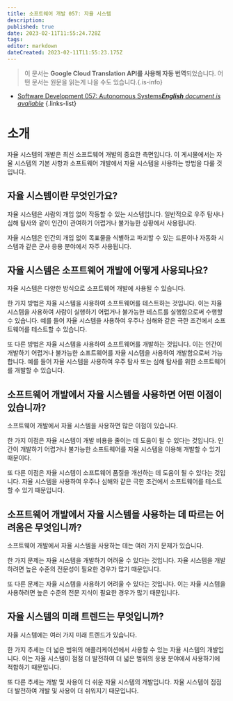 ```yaml
---
title: 소프트웨어 개발 057: 자율 시스템
description: 
published: true
date: 2023-02-11T11:55:24.728Z
tags: 
editor: markdown
dateCreated: 2023-02-11T11:55:23.175Z
---
```


> 이 문서는 **Google Cloud Translation API를 사용해 자동 번역**되었습니다.
어떤 문서는 원문을 읽는게 나을 수도 있습니다.{.is-info}



- [Software Development 057: Autonomous Systems***English** document is available*](/en/Knowledge-base/Software-Development/Learning/software-development-057-autonomous-systems)
{.links-list}


# 소개

자율 시스템의 개발은 최신 소프트웨어 개발의 중요한 측면입니다. 이 게시물에서는 자율 시스템의 기본 사항과 소프트웨어 개발에서 자율 시스템을 사용하는 방법을 다룰 것입니다.

## 자율 시스템이란 무엇인가요?

자율 시스템은 사람의 개입 없이 작동할 수 있는 시스템입니다. 일반적으로 우주 탐사나 심해 탐사와 같이 인간이 관여하기 어렵거나 불가능한 상황에서 사용됩니다.

자율 시스템은 인간의 개입 없이 목표물을 식별하고 파괴할 수 있는 드론이나 자동화 시스템과 같은 군사 응용 분야에서 자주 사용됩니다.

## 자율 시스템은 소프트웨어 개발에 어떻게 사용되나요?

자율 시스템은 다양한 방식으로 소프트웨어 개발에 사용될 수 있습니다.

한 가지 방법은 자율 시스템을 사용하여 소프트웨어를 테스트하는 것입니다. 이는 자율 시스템을 사용하여 사람이 실행하기 어렵거나 불가능한 테스트를 실행함으로써 수행할 수 있습니다. 예를 들어 자율 시스템을 사용하여 우주나 심해와 같은 극한 조건에서 소프트웨어를 테스트할 수 있습니다.

또 다른 방법은 자율 시스템을 사용하여 소프트웨어를 개발하는 것입니다. 이는 인간이 개발하기 어렵거나 불가능한 소프트웨어를 자율 시스템을 사용하여 개발함으로써 가능합니다. 예를 들어 자율 시스템을 사용하여 우주 탐사 또는 심해 탐사를 위한 소프트웨어를 개발할 수 있습니다.

## 소프트웨어 개발에서 자율 시스템을 사용하면 어떤 이점이 있습니까?

소프트웨어 개발에서 자율 시스템을 사용하면 많은 이점이 있습니다.

한 가지 이점은 자율 시스템이 개발 비용을 줄이는 데 도움이 될 수 있다는 것입니다. 인간이 개발하기 어렵거나 불가능한 소프트웨어를 자율 시스템을 이용해 개발할 수 있기 때문이다.

또 다른 이점은 자율 시스템이 소프트웨어 품질을 개선하는 데 도움이 될 수 있다는 것입니다. 자율 시스템을 사용하여 우주나 심해와 같은 극한 조건에서 소프트웨어를 테스트할 수 있기 때문입니다.

## 소프트웨어 개발에서 자율 시스템을 사용하는 데 따르는 어려움은 무엇입니까?

소프트웨어 개발에서 자율 시스템을 사용하는 데는 여러 가지 문제가 있습니다.

한 가지 문제는 자율 시스템을 개발하기 어려울 수 있다는 것입니다. 자율 시스템을 개발하려면 높은 수준의 전문성이 필요한 경우가 많기 때문입니다.

또 다른 문제는 자율 시스템을 사용하기 어려울 수 있다는 것입니다. 이는 자율 시스템을 사용하려면 높은 수준의 전문 지식이 필요한 경우가 많기 때문입니다.

## 자율 시스템의 미래 트렌드는 무엇입니까?

자율 시스템에는 여러 가지 미래 트렌드가 있습니다.

한 가지 추세는 더 넓은 범위의 애플리케이션에서 사용할 수 있는 자율 시스템의 개발입니다. 이는 자율 시스템이 점점 더 발전하여 더 넓은 범위의 응용 분야에서 사용하기에 적합하기 때문입니다.

또 다른 추세는 개발 및 사용이 더 쉬운 자율 시스템의 개발입니다. 자율 시스템이 점점 더 발전하여 개발 및 사용이 더 쉬워지기 때문입니다.